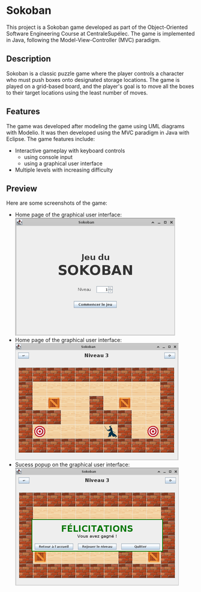 # Sokoban

This project is a Sokoban game developed as part of the Object-Oriented Software Engineering Course at CentraleSupélec. The game is implemented in Java, following the Model-View-Controller (MVC) paradigm.

## Description

Sokoban is a classic puzzle game where the player controls a character who must push boxes onto designated storage locations. The game is played on a grid-based board, and the player's goal is to move all the boxes to their target locations using the least number of moves.

## Features

The game was developed after modeling the game using UML diagrams with Modelio. It was then developed using the MVC paradigm in Java with Eclipse. The game features include:

- Interactive gameplay with keyboard controls
  - using console input
  - using a graphical user interface
- Multiple levels with increasing difficulty

## Preview

Here are some screenshots of the game:

- Home page of the graphical user interface:
  ![Preview of the Home Page of the graphical user interface](images/homePage-screenshot.png)
- Home page of the graphical user interface:
  ![Preview of the Game Page of the graphical user interface](images/gamePage-screenshot.png)
- Sucess popup on the graphical user interface:
  ![Preview of the sucess message on the graphical user interface](images/sucess-screenshot.png)